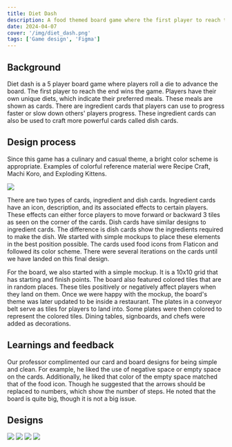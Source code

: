 ```yaml
---
title: Diet Dash
description: A food themed board game where the first player to reach the end wins. Craft recipes to gain boost your character or spoil other players' progress.
date: 2024-04-07
cover: '/img/diet_dash.png'
tags: ['Game design', 'Figma']
---
```

<!-- Outline -->
## Background
Diet dash is a 5 player board game where players roll a die to advance the board. The first player to reach the end wins the game. Players have their own unique diets, which indicate their preferred meals. These meals are shown as cards. There are ingredient cards that players can use to progress faster or slow down others' players progress. These ingredient cards can also be used to craft more powerful cards called dish cards. 

## Design process
<!-- cards -->
Since this game has a culinary and casual theme, a bright color scheme is appropriate. Examples of colorful reference material were Recipe Craft, Machi Koro, and Exploding Kittens.

<img src="/img/machi_koro.jpg"/>

There are two types of cards, ingredient and dish cards. Ingredient cards have an icon, description, and its associated effects to certain players. These effects can either force players to move forward or backward 3 tiles as seen on the corner of the cards. Dish cards have similar designs to ingredient cards. The difference is dish cards show the ingredients required to make the dish. We started with simple mockups to place these elements in the best position possible. The cards used food icons from Flaticon and followed its color scheme. There were several iterations on the cards until we have landed on this final design. 


For the board, we also started with a simple mockup. It is a 10x10 grid that has starting and finish points. The board also featured colored tiles that are in random places. These tiles positively or negatively affect players when they land on them. Once we were happy with the mockup, the board's theme was later updated to be inside a restaurant. The plates in a conveyor belt serve as tiles for players to land into. Some plates were then colored to represent the colored tiles. Dining tables, signboards, and chefs were added as decorations.


## Learnings and feedback
Our professor complimented our card and board designs for being simple and clean. For example, he liked the use of negative space or empty space on the cards. Additionally, he liked that color of the empty space matched that of the food icon. Though he suggested that the arrows should be replaced to numbers, which show the number of steps. He noted that the board is quite big, though it is not a big issue.

## Designs
<img src="/img/paper_food_cards.png"/>
<img src="/img/food_cards.png"/>

<img src="/img/paper_board.png" />
<img src="/img/game_board.png" />